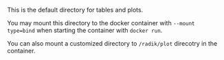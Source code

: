 This is the default directory for tables and plots.

You may mount this directory to the docker container with `--mount type=bind` when starting the container with `docker run`.

You can also mount a customized directory to `/radik/plot` direcotry in the container.
